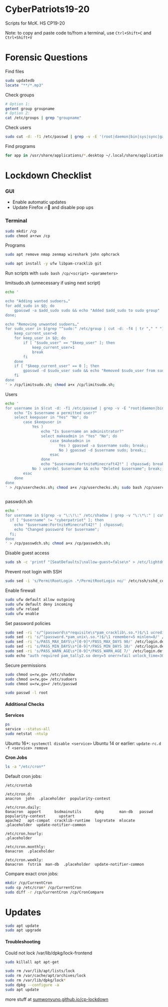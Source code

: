 # CyberPatriots19-20
Scripts for McK. HS CP19-20

Note: to copy and paste code to/from a terminal, use `Ctrl+Shift+C` and `Ctrl+Shift+V`

# Forensic Questions

Find files

```bash
sudo updatedb
locate "**/*.mp3"
```

Check groups

```bash
# Option 1:
getent group groupname
# Option 2:
cat /etc/groups | grep "groupname"
```

Check users
```bash
sudo cut -d: -f1 /etc/passwd | grep -v -E '(root|daemon|bin|sys|sync|games|man|lp|mail|news|uucp|proxy|www-data|backup|list|irc|gnats|nobody|libuuid|syslog|messagebus|colord|lightdm|whoopsie|avahi-autoipd|avahi|usbmux|kernoops|pulse|rtkit|speech-dispatcher|dispatcher|hplip|saned|ubuntu|_apt|uuidd|dnsmasq|geoclue|gnome-initial-setup|gdm|vboxadd|sshd)'
```

Find programs
```bash
for app in /usr/share/applications/*.desktop ~/.local/share/applications/*.desktop; do app="${app##/*/}"; echo "${app::-8}"; done
```

# Lockdown Checklist

### GUI

* Enable automatic updates
* Update Firefox 🔥🦊 and disable pop ups

### Terminal

```bash
sudo mkdir /cp
sudo chmod a+rwx /cp
```
Programs
```bash
sudo apt remove nmap zenmap wireshark john ophcrack

sudo apt install -y ufw libpam-cracklib git
```

Run scripts with `sudo bash /cp/<script> <parameters>`

limitsudo.sh (unnecessary if using next script)

```bash
echo '

echo "Adding wanted sudoers…"
for add_sudo in $@; do
    gpasswd -a $add_sudo sudo && echo "Added $add_sudo to sudo group"
done;

echo "Removing unwanted sudoers…"
for sudo_user in $(grep "^sudo:" /etc/group | cut -d: -f4 | tr "," " "); do
    keep_current_user=0
    for keep_user in $@; do
        if [ "$sudo_user" == "$keep_user" ]; then
            keep_current_user=1
            break
        fi
    done
    if [ "$keep_current_user" == 0 ]; then
        gpasswd -d $sudo_user sudo && echo "Removed $sudo_user from sudo group"
    fi
done
' > /cp/limitsudo.sh; chmod a+x /cp/limitsudo.sh;
```

Users
```bash
echo '
for username in $(cut -d: -f1 /etc/passwd | grep -v -E "root|daemon|bin|sys|sync|games|man|lp|mail|news|uucp|proxy|www-data|backup|list|irc|gnats|nobody|libuuid|syslog|messagebus|colord|lightdm|whoopsie|avahi-autoipd|avahi|usbmux|kernoops|pulse|rtkit|speech-dispatcher|dispatcher|hplip|saned|ubuntu|_apt|uuidd|dnsmasq|geoclue|gnome-initial-setup|gdm|vboxadd|sshd|mysql)"); do
    echo "Is $username a permitted user?"
    select keepuser in "Yes" "No"; do
        case $keepuser in
            Yes ) 
                echo "Is $username an administrator?"
                select makeadmin in "Yes" "No"; do
                    case $makeadmin in 
                        Yes ) gpasswd -a $username sudo; break;;
                        No ) gpasswd -d $username sudo; break;;
                    esac
                done
                echo "$username:FortniteMinecraft42!" | chpasswd; break;;
            No ) userdel $username && echo "Deleted $username"; break;;
        esac
    done
done
' > /cp/userchecks.sh; chmod a+x /cp/userchecks.sh; sudo bash /cp/userchecks.sh;
                
```

passwdch.sh

```bash
echo '
for username in $(grep -v "\:\!\:" /etc/shadow | grep -v "\:\*\:" | cut -d: -f1); do
  if [ "$username" != "cyberpatriot" ]; then
    echo "$username:FortniteMinecraft42!" | chpasswd;
    echo "Changed password for $username";
  fi;
done
' > /cp/passwdch.sh; chmod a+x /cp/passwdch.sh;
```

Disable guest access
```bash
sudo sh -c 'printf "[SeatDefaults]\nallow-guest=false\n" > /etc/lightdm/lightdm.conf'
```

Prevent root login with SSH
```bash
sudo sed -i 's/PermitRootLogin .*/PermitRootLogin no/' /etc/ssh/sshd_config
```

Enable firewall
```bash
sudo ufw default allow outgoing
sudo ufw default deny incoming
sudo ufw reload
sudo ufw enable
```

Set password policies
```bash
sudo sed -ri 's/^(password\s*requisite\s*pam_cracklib\.so.*)$/\1 ucredit=-1 lcredit=-1 dcredit=-1 ocredit=-1/' /etc/pam.d/common-password
sudo sed -ri 's/^(password.*pam_unix\.so.*)$/\1 remember=5 minlen=8/' /etc/pam.d/common-password
sudo sed -ri 's/PASS_MAX_DAYS\s*[0-9]*/PASS_MAX_DAYS 90/' /etc/login.defs
sudo sed -ri 's/PASS_MIN_DAYS\s*[0-9]*/PASS_MIN_DAYS 10/' /etc/login.defs
sudo sed -ri 's/PASS_WARN_AGE\s*[0-9]*/PASS_WARN_AGE 7/' /etc/login.defs
sudo echo "auth required pam_tally2.so deny=5 onerr=fail unlock_time=30" >> /etc/pam.d/common-auth
```

Secure permissions
```bash
sudo chmod u=rw,go= /etc/shadow
sudo chmod u=rw,go= /etc/sudoers
sudo chmod u=rw,go=r /etc/passwd

sudo passwd -l root
```

#### Additional Checks

**Services**
```bash
ps
service --status-all
sudo netstat -ntulp
```
Ubuntu 16+: `systemctl disable <service>`
Ubuntu 14 or earlier: `update-rc.d -f <service> remove`

**Cron Jobs**
```bash
ls -a "/etc/cron*"
```
Default cron jobs:
```
/etc/crontab

/etc/cron.d:
anacron  john  .placeholder  popularity-contest

/etc/cron.daily:
0anacron  apport      bsdmainutils      dpkg       man-db   passwd        popularity-contest      upstart
apache2   apt-compat  cracklib-runtime  logrotate  mlocate  .placeholder  update-notifier-common

/etc/cron.hourly:
.placeholder

/etc/cron.monthly:
0anacron  .placeholder

/etc/cron.weekly:
0anacron  fstrim  man-db  .placeholder  update-notifier-common
```
Compare exact cron jobs:
```bash
mkdir /cp/CurrentCron
sudo cp /etc/cron* /cp/CurrentCron
sudo diff -r /cp/CurrentCron /cp/CronCompare
```

# Updates

```bash
sudo apt update
sudo apt upgrade
```

#### Troubleshooting 

Could not lock /var/lib/dpkg/lock-frontend
```bash
sudo killall apt apt-get

sudo rm /var/lib/apt/lists/lock
sudo rm /var/cache/apt/archives/lock
sudo rm /var/lib/dpkg/lock*
sudo dpkg --configure -a
sudo apt update
```

more stuff at [sumwonyuno.github.io/cp-lockdown](https://sumwonyuno.github.io/cp-lockdown)

